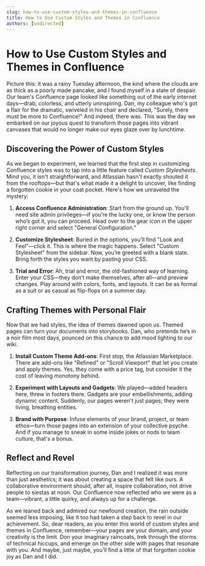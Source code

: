 ```yaml
---
slug: how-to-use-custom-styles-and-themes-in-confluence
title: How to Use Custom Styles and Themes in Confluence
authors: [undirected]
---
```


# How to Use Custom Styles and Themes in Confluence

Picture this: it was a rainy Tuesday afternoon, the kind where the clouds are as thick as a poorly made pancake, and I found myself in a state of despair. Our team's Confluence page looked like something out of the early internet days—drab, colorless, and utterly uninspiring. Dan, my colleague who's got a flair for the dramatic, swiveled in his chair and declared, "Surely, there must be more to Confluence!" And indeed, there was. This was the day we embarked on our joyous quest to transform those pages into vibrant canvases that would no longer make our eyes glaze over by lunchtime. 

## Discovering the Power of Custom Styles

As we began to experiment, we learned that the first step in customizing Confluence styles was to tap into a little feature called *Custom Stylesheets*. Mind you, it isn't straightforward, and Atlassian hasn't exactly shouted it from the rooftops—but that's what made it a delight to uncover, like finding a forgotten cookie in your coat pocket. Here's how we unraveled the mystery: 

1. **Access Confluence Administration**: Start from the ground up. You’ll need site admin privileges—if you’re the lucky one, or know the person who’s got it, you can proceed. Head over to the gear icon in the upper right corner and select "General Configuration."
   
2. **Customize Stylesheet**: Buried in the options, you’ll find "Look and Feel"—click it. This is where the magic happens. Select "Custom Stylesheet" from the sidebar. Now, you’re greeted with a blank slate. Bring forth the styles you want by pasting your CSS.

3. **Trial and Error**: Ah, trial and error, the old-fashioned way of learning. Enter your CSS—they don’t make themselves, after all—and preview changes. Play around with colors, fonts, and layouts. It can be as formal as a suit or as casual as flip-flops on a summer day.

## Crafting Themes with Personal Flair

Now that we had styles, the idea of themes dawned upon us. Themed pages can turn your documents into storybooks. Dan, who pretends he’s in a noir film most days, pounced on this chance to add mood lighting to our wiki.

1. **Install Custom Theme Add-ons**: First stop, the Atlassian Marketplace. There are add-ons like "Refined" or "Scroll Viewport" that let you create and apply themes. Yes, they come with a price tag, but consider it the cost of leaving monotony behind.

2. **Experiment with Layouts and Gadgets**: We played—added headers here, threw in footers there. Gadgets are your embellishments, adding dynamic content. Suddenly, our pages weren't just pages; they were living, breathing entities.

3. **Brand with Purpose**: Infuse elements of your brand, project, or team ethos—turn those pages into an extension of your collective psyche. And if you manage to sneak in some inside jokes or nods to team culture, that's a bonus.

## Reflect and Revel

Reflecting on our transformation journey, Dan and I realized it was more than just aesthetics; it was about creating a space that felt like ours. A collaborative environment should, after all, inspire collaboration, not drive people to siestas at noon. Our Confluence now reflected who we were as a team—vibrant, a little quirky, and always up for a challenge.

As we leaned back and admired our newfound creation, the rain outside seemed less imposing, like it too had taken a step back to revel in our achievement. So, dear readers, as you enter this world of custom styles and themes in Confluence, remember—your pages are your domain, and your creativity is the limit. Don your imaginary raincoats, trek through the storms of technical hiccups, and emerge on the other side with pages that resonate with you. And maybe, just maybe, you’ll find a little of that forgotten cookie joy as Dan and I did.